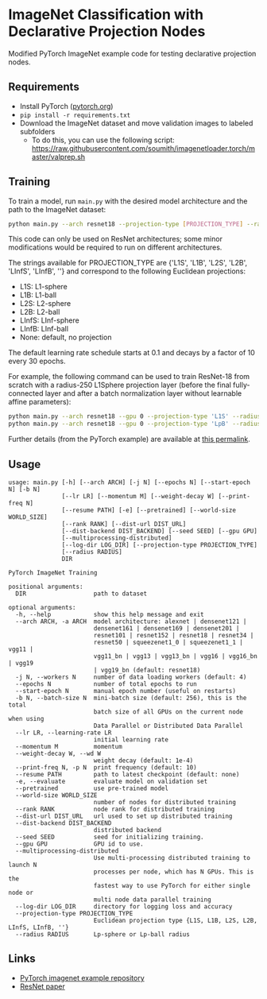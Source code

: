 # ImageNet Classification with Declarative Projection Nodes

Modified PyTorch ImageNet example code for testing declarative projection nodes.

## Requirements

- Install PyTorch ([pytorch.org](http://pytorch.org))
- `pip install -r requirements.txt`
- Download the ImageNet dataset and move validation images to labeled subfolders
    - To do this, you can use the following script: https://raw.githubusercontent.com/soumith/imagenetloader.torch/master/valprep.sh

## Training

To train a model, run `main.py` with the desired model architecture and the path to the ImageNet dataset:

```bash
python main.py --arch resnet18 --projection-type [PROJECTION_TYPE] --radius [RADIUS] --log-dir [LOG_DIR] [imagenet-folder]
```

This code can only be used on ResNet architectures; some minor modifications would be required to run on different architectures.

The strings available for PROJECTION_TYPE are {'L1S', 'L1B', 'L2S', 'L2B', 'LInfS', 'LInfB', ''} and correspond to the following Euclidean projections:
- L1S: L1-sphere
- L1B: L1-ball
- L2S: L2-sphere
- L2B: L2-ball
- LInfS: LInf-sphere
- LInfB: LInf-ball
- None: default, no projection

The default learning rate schedule starts at 0.1 and decays by a factor of 10 every 30 epochs.

For example, the following command can be used to train ResNet-18 from scratch with a radius-250 L1Sphere projection layer (before the final fully-connected layer and after a batch normalization layer without learnable affine parameters):

```bash
python main.py --arch resnet18 --gpu 0 --projection-type 'L1S' --radius 250.0 --log-dir ./log F:/ILSVRC2012_img
python main.py --arch resnet18 --gpu 0 --projection-type 'LpB' --radius 100.0 --log-dir ./log F:/ILSVRC2012_img
```

Further details (from the PyTorch example) are available at [this permalink](https://github.com/pytorch/examples/tree/ee964a2eeb41e1712fe719b83645c79bcbd0ba1a/imagenet).

## Usage

```
usage: main.py [-h] [--arch ARCH] [-j N] [--epochs N] [--start-epoch N] [-b N]
               [--lr LR] [--momentum M] [--weight-decay W] [--print-freq N]
               [--resume PATH] [-e] [--pretrained] [--world-size WORLD_SIZE]
               [--rank RANK] [--dist-url DIST_URL]
               [--dist-backend DIST_BACKEND] [--seed SEED] [--gpu GPU]
               [--multiprocessing-distributed]
               [--log-dir LOG_DIR] [--projection-type PROJECTION_TYPE]
               [--radius RADIUS]
               DIR

PyTorch ImageNet Training

positional arguments:
  DIR                   path to dataset

optional arguments:
  -h, --help            show this help message and exit
  --arch ARCH, -a ARCH  model architecture: alexnet | densenet121 |
                        densenet161 | densenet169 | densenet201 |
                        resnet101 | resnet152 | resnet18 | resnet34 |
                        resnet50 | squeezenet1_0 | squeezenet1_1 | vgg11 |
                        vgg11_bn | vgg13 | vgg13_bn | vgg16 | vgg16_bn | vgg19
                        | vgg19_bn (default: resnet18)
  -j N, --workers N     number of data loading workers (default: 4)
  --epochs N            number of total epochs to run
  --start-epoch N       manual epoch number (useful on restarts)
  -b N, --batch-size N  mini-batch size (default: 256), this is the total
                        batch size of all GPUs on the current node when using
                        Data Parallel or Distributed Data Parallel
  --lr LR, --learning-rate LR
                        initial learning rate
  --momentum M          momentum
  --weight-decay W, --wd W
                        weight decay (default: 1e-4)
  --print-freq N, -p N  print frequency (default: 10)
  --resume PATH         path to latest checkpoint (default: none)
  -e, --evaluate        evaluate model on validation set
  --pretrained          use pre-trained model
  --world-size WORLD_SIZE
                        number of nodes for distributed training
  --rank RANK           node rank for distributed training
  --dist-url DIST_URL   url used to set up distributed training
  --dist-backend DIST_BACKEND
                        distributed backend
  --seed SEED           seed for initializing training.
  --gpu GPU             GPU id to use.
  --multiprocessing-distributed
                        Use multi-processing distributed training to launch N
                        processes per node, which has N GPUs. This is the
                        fastest way to use PyTorch for either single node or
                        multi node data parallel training
  --log-dir LOG_DIR     directory for logging loss and accuracy
  --projection-type PROJECTION_TYPE
                        Euclidean projection type {L1S, L1B, L2S, L2B, LInfS, LInfB, ''}
  --radius RADIUS       Lp-sphere or Lp-ball radius
```

## Links
- [PyTorch imagenet example repository](https://github.com/pytorch/examples/tree/ee964a2eeb41e1712fe719b83645c79bcbd0ba1a/imagenet)
- [ResNet paper](https://arxiv.org/pdf/1512.03385)
